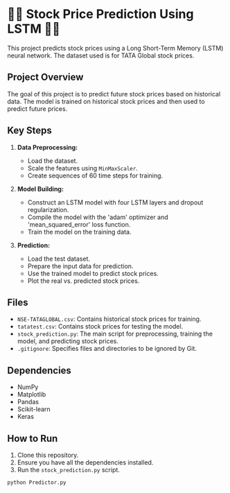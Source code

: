 # 🚀🚀 Stock Price Prediction Using LSTM 🚀🚀

This project predicts stock prices using a Long Short-Term Memory (LSTM) neural network. The dataset used is for TATA Global stock prices.

## Project Overview

The goal of this project is to predict future stock prices based on historical data. The model is trained on historical stock prices and then used to predict future prices.

## Key Steps

1. **Data Preprocessing:**
   - Load the dataset.
   - Scale the features using `MinMaxScaler`.
   - Create sequences of 60 time steps for training.

2. **Model Building:**
   - Construct an LSTM model with four LSTM layers and dropout regularization.
   - Compile the model with the 'adam' optimizer and 'mean_squared_error' loss function.
   - Train the model on the training data.

3. **Prediction:**
   - Load the test dataset.
   - Prepare the input data for prediction.
   - Use the trained model to predict stock prices.
   - Plot the real vs. predicted stock prices.

## Files

- `NSE-TATAGLOBAL.csv`: Contains historical stock prices for training.
- `tatatest.csv`: Contains stock prices for testing the model.
- `stock_prediction.py`: The main script for preprocessing, training the model, and predicting stock prices.
- `.gitignore`: Specifies files and directories to be ignored by Git.

## Dependencies

- NumPy
- Matplotlib
- Pandas
- Scikit-learn
- Keras

## How to Run

1. Clone this repository.
2. Ensure you have all the dependencies installed.
3. Run the `stock_prediction.py` script.

```bash
python Predictor.py
